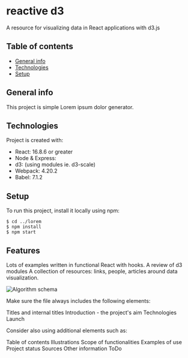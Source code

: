 # reactive d3
A resource for visualizing data in React applications with d3.js

## Table of contents
* [General info](#general-info)
* [Technologies](#technologies)
* [Setup](#setup)

## General info
This project is simple Lorem ipsum dolor generator.
	
## Technologies
Project is created with:
* React: 16.8.6 or greater
* Node & Express:
* d3: (using modules ie. d3-scale)
* Webpack: 4.20.2
* Babel: 7.1.2
	
## Setup
To run this project, install it locally using npm:

```
$ cd ../lorem
$ npm install
$ npm start
```

## Features
Lots of examples written in functional React with hooks.
A review of d3 modules 
A collection of resources: links, people, articles around data visualization.

![Algorithm schema](.dist/images/brickwall.png)


Make sure the file always includes the following elements:

Titles and internal titles
Introduction - the project's aim
Technologies
Launch

Consider also using additional elements such as: 

Table of contents
Illustrations
Scope of functionalities 
Examples of use
Project status 
Sources
Other information
ToDo